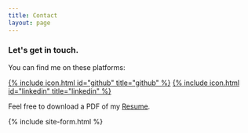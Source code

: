 ```yaml
---
title: Contact
layout: page
---
```

### Let's get in touch.

You can find me on these platforms: 

[{% include icon.html id="github" title="github" %}](https://www.github.com/phanhaihiep)     [{% include icon.html id="linkedin" title="linkedin" %}](https://www.linkedin.com/in/phanhaihiep)

Feel free to download a PDF of my [Resume][1].

{% include site-form.html %}

[1]: https://phanhaihiep.github.io/resumes/CV_PHANHAIHIEP.pdf